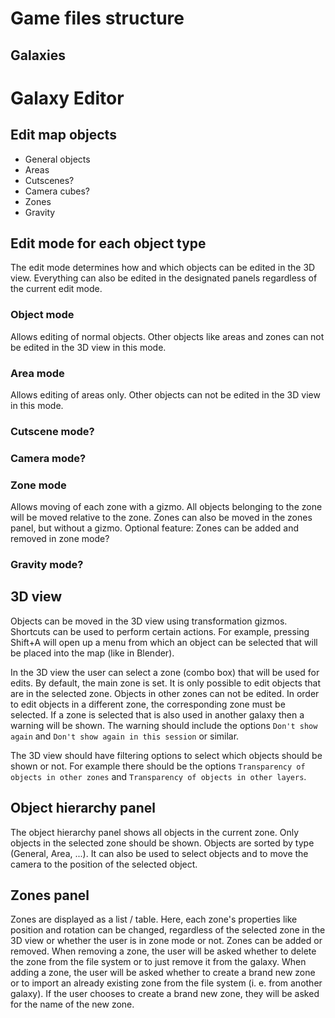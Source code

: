 # Game files structure

## Galaxies
	

# Galaxy Editor

## Edit map objects
- General objects
- Areas
- Cutscenes?
- Camera cubes?
- Zones
- Gravity
	
## Edit mode for each object type
The edit mode determines how and which objects can be edited
in the 3D view. Everything can also be edited in the designated panels
regardless of the current edit mode.

### Object mode
Allows editing of normal objects. Other objects like areas and zones
can not be edited in the 3D view in this mode.

### Area mode
Allows editing of areas only. Other objects can not be edited in
the 3D view in this mode.

### Cutscene mode?

### Camera mode?

### Zone mode
Allows moving of each zone with a gizmo.
All objects belonging to the zone will be moved relative to the zone.
Zones can also be moved in the zones panel, but without a gizmo.
Optional feature: Zones can be added and removed in zone mode?

### Gravity mode?
	
## 3D view
Objects can be moved in the 3D view using transformation gizmos.
Shortcuts can be used to perform certain actions.
For example, pressing Shift+A will open up a menu from which an object can be selected that will
be placed into the map (like in Blender).

In the 3D view the user can select a zone (combo box) that will be used for edits. By default, the main zone is set.
It is only possible to edit objects that are in the selected zone. Objects in other zones can not be edited.
In order to edit objects in a different zone, the corresponding zone must be selected.
If a zone is selected that is also used in another galaxy then a warning will be shown.
The warning should include the options `Don't show again` and `Don't show again in this session` or similar.

The 3D view should have filtering options to select which objects should be shown or not.
For example there should be the options
`Transparency of objects in other zones` and `Transparency of objects in other layers`.

## Object hierarchy panel
The object hierarchy panel shows all objects in the current zone.
Only objects in the selected zone should be shown.
Objects are sorted by type (General, Area, ...).
It can also be used to select objects and to move the camera to the position of the selected object.

## Zones panel
Zones are displayed as a list / table. Here, each zone's properties like position and rotation can be changed,
regardless of the selected zone in the 3D view or whether the user is in zone mode or not.
Zones can be added or removed. When removing a zone, the user will be asked whether to delete the zone from the
file system or to just remove it from the galaxy.
When adding a zone, the user will be asked whether to create a brand new zone or to import an already existing
zone from the file system (i. e. from another galaxy). If the user chooses to create a brand new zone,
they will be asked for the name of the new zone.